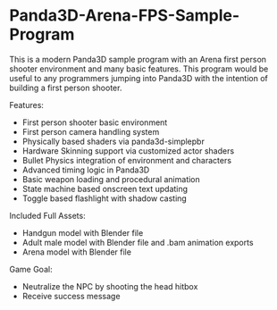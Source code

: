 # Panda3D-Arena-FPS-Sample-Program
This is a modern Panda3D sample program with an Arena first person shooter environment and many basic features. This program would be useful to any programmers jumping into Panda3D with the intention of building a first person shooter.

Features:
- First person shooter basic environment
- First person camera handling system
- Physically based shaders via panda3d-simplepbr
- Hardware Skinning support via customized actor shaders
- Bullet Physics integration of environment and characters
- Advanced timing logic in Panda3D
- Basic weapon loading and procedural animation
- State machine based onscreen text updating
- Toggle based flashlight with shadow casting

Included Full Assets:
- Handgun model with Blender file
- Adult male model with Blender file and .bam animation exports
- Arena model with Blender file

Game Goal:
- Neutralize the NPC by shooting the head hitbox
- Receive success message
